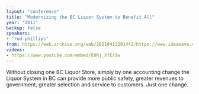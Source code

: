 ```yaml
---
layout: "conference"
title: "Modernizing the BC Liquor System to Benefit All"
year: "2011"
backup: false
speakers:
- "rod-phillips"
from: https://web.archive.org/web/20210413201442/https://www.ideawave.ca/2011-conference/modernizing-the-bc-liquor-system-to-benefit-all
videos:
- https://www.youtube.com/embed/E0Rj_XfErIw
---
```


Without closing one BC Liquor Store, simply by one accounting change the
Liquor System in BC can provide more public safety, greater revenues to
government, greater selection and service to customers. Just one change.
